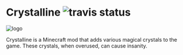 # Crystalline ![travis status](https://api.travis-ci.org/ThePuzzlemaker/Crystalline.svg?branch=master)

![logo](https://media.forgecdn.net/attachments/231/449/crystalline-logo.png)

Crystalline is a Minecraft mod that adds various magical crystals to the game. These crystals, when overused, can cause insanity.

